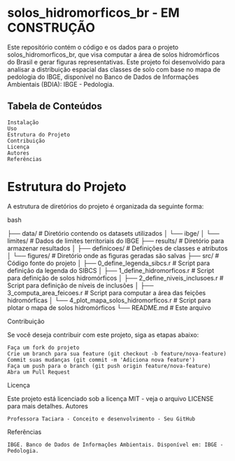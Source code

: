# solos_hidromorficos_br - EM CONSTRUÇÃO

Este repositório contém o código e os dados para o projeto solos_hidromorficos_br, que visa computar a área de solos hidromórficos do Brasil e gerar figuras representativas. Este projeto foi desenvolvido para analisar a distribuição espacial das classes de solo com base no mapa de pedologia do IBGE, disponível no Banco de Dados de Informações Ambientais (BDIA): IBGE - Pedologia.

## Tabela de Conteúdos

    Instalação
    Uso
    Estrutura do Projeto
    Contribuição
    Licença
    Autores
    Referências

# Estrutura do Projeto

A estrutura de diretórios do projeto é organizada da seguinte forma:

bash

├── data/                                  # Diretório contendo os datasets utilizados
│   └── ibge/
│       └── limites/                       # Dados de limites territoriais do IBGE
├── results/                               # Diretório para armazenar resultados
│   ├── definicoes/                        # Definições de classes e atributos
│   └── figures/                           # Diretório onde as figuras geradas são salvas
├── src/                                   # Código fonte do projeto
│   ├── 0_define_legenda_sibcs.r           # Script para definição da legenda do SIBCS
│   ├── 1_define_hidromorficos.r           # Script para definição de solos hidromórficos
│   ├── 2_define_niveis_inclusoes.r        # Script para definição de níveis de inclusões
│   ├── 3_computa_area_feicoes.r           # Script para computar a área das feições hidromórficas
│   └── 4_plot_mapa_solos_hidromorficos.r  # Script para plotar o mapa de solos hidromórficos
└── README.md                              # Este arquivo

Contribuição

Se você deseja contribuir com este projeto, siga as etapas abaixo:

    Faça um fork do projeto
    Crie um branch para sua feature (git checkout -b feature/nova-feature)
    Commit suas mudanças (git commit -m 'Adiciona nova feature')
    Faça um push para o branch (git push origin feature/nova-feature)
    Abra um Pull Request

Licença

Este projeto está licenciado sob a licença MIT - veja o arquivo LICENSE para mais detalhes.
Autores

    Professora Taciara - Conceito e desenvolvimento - Seu GitHub

Referências

    IBGE. Banco de Dados de Informações Ambientais. Disponível em: IBGE - Pedologia.

